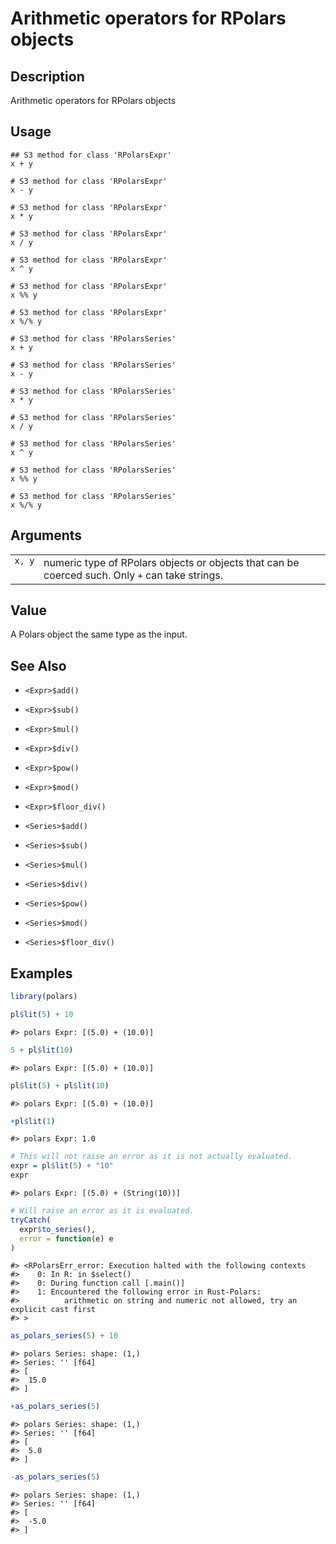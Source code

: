 

# Arithmetic operators for RPolars objects

## Description

Arithmetic operators for RPolars objects

## Usage

<pre><code class='language-R'>## S3 method for class 'RPolarsExpr'
x + y

# S3 method for class 'RPolarsExpr'
x - y

# S3 method for class 'RPolarsExpr'
x * y

# S3 method for class 'RPolarsExpr'
x / y

# S3 method for class 'RPolarsExpr'
x ^ y

# S3 method for class 'RPolarsExpr'
x %% y

# S3 method for class 'RPolarsExpr'
x %/% y

# S3 method for class 'RPolarsSeries'
x + y

# S3 method for class 'RPolarsSeries'
x - y

# S3 method for class 'RPolarsSeries'
x * y

# S3 method for class 'RPolarsSeries'
x / y

# S3 method for class 'RPolarsSeries'
x ^ y

# S3 method for class 'RPolarsSeries'
x %% y

# S3 method for class 'RPolarsSeries'
x %/% y
</code></pre>

## Arguments

<table>
<tr>
<td style="white-space: nowrap; font-family: monospace; vertical-align: top">
<code id="S3_arithmetic_:_x">x</code>,
<code id="S3_arithmetic_:_y">y</code>
</td>
<td>
numeric type of RPolars objects or objects that can be coerced such.
Only <code>+</code> can take strings.
</td>
</tr>
</table>

## Value

A Polars object the same type as the input.

## See Also

<ul>
<li>

<code>\<Expr\>$add()</code>

</li>
<li>

<code>\<Expr\>$sub()</code>

</li>
<li>

<code>\<Expr\>$mul()</code>

</li>
<li>

<code>\<Expr\>$div()</code>

</li>
<li>

<code>\<Expr\>$pow()</code>

</li>
<li>

<code>\<Expr\>$mod()</code>

</li>
<li>

<code>\<Expr\>$floor_div()</code>

</li>
<li>

<code>\<Series\>$add()</code>

</li>
<li>

<code>\<Series\>$sub()</code>

</li>
<li>

<code>\<Series\>$mul()</code>

</li>
<li>

<code>\<Series\>$div()</code>

</li>
<li>

<code>\<Series\>$pow()</code>

</li>
<li>

<code>\<Series\>$mod()</code>

</li>
<li>

<code>\<Series\>$floor_div()</code>

</li>
</ul>

## Examples

``` r
library(polars)

pl$lit(5) + 10
```

    #> polars Expr: [(5.0) + (10.0)]

``` r
5 + pl$lit(10)
```

    #> polars Expr: [(5.0) + (10.0)]

``` r
pl$lit(5) + pl$lit(10)
```

    #> polars Expr: [(5.0) + (10.0)]

``` r
+pl$lit(1)
```

    #> polars Expr: 1.0

``` r
# This will not raise an error as it is not actually evaluated.
expr = pl$lit(5) + "10"
expr
```

    #> polars Expr: [(5.0) + (String(10))]

``` r
# Will raise an error as it is evaluated.
tryCatch(
  expr$to_series(),
  error = function(e) e
)
```

    #> <RPolarsErr_error: Execution halted with the following contexts
    #>    0: In R: in $select()
    #>    0: During function call [.main()]
    #>    1: Encountered the following error in Rust-Polars:
    #>          arithmetic on string and numeric not allowed, try an explicit cast first
    #> >

``` r
as_polars_series(5) + 10
```

    #> polars Series: shape: (1,)
    #> Series: '' [f64]
    #> [
    #>  15.0
    #> ]

``` r
+as_polars_series(5)
```

    #> polars Series: shape: (1,)
    #> Series: '' [f64]
    #> [
    #>  5.0
    #> ]

``` r
-as_polars_series(5)
```

    #> polars Series: shape: (1,)
    #> Series: '' [f64]
    #> [
    #>  -5.0
    #> ]
